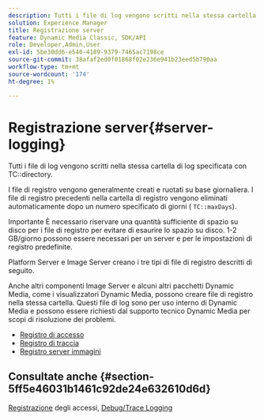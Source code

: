 ```yaml
---
description: Tutti i file di log vengono scritti nella stessa cartella di log specificata con la directory TC.
solution: Experience Manager
title: Registrazione server
feature: Dynamic Media Classic, SDK/API
role: Developer,Admin,User
exl-id: 5be30dd6-e540-4189-9379-7465ac7198ce
source-git-commit: 38afaf2ed0f01868f02e236e941b23eed5b790aa
workflow-type: tm+mt
source-wordcount: '174'
ht-degree: 1%

---
```


# Registrazione server{#server-logging}

Tutti i file di log vengono scritti nella stessa cartella di log specificata con TC::directory.

I file di registro vengono generalmente creati e ruotati su base giornaliera. I file di registro precedenti nella cartella di registro vengono eliminati automaticamente dopo un numero specificato di giorni ( `TC::maxDays`).

Importante È necessario riservare una quantità sufficiente di spazio su disco per i file di registro per evitare di esaurire lo spazio su disco. 1-2 GB/giorno possono essere necessari per un server e per le impostazioni di registro predefinite.

Platform Server e Image Server creano i tre tipi di file di registro descritti di seguito.

Anche altri componenti Image Server e alcuni altri pacchetti Dynamic Media, come i visualizzatori Dynamic Media, possono creare file di registro nella stessa cartella. Questi file di log sono per uso interno di Dynamic Media e possono essere richiesti dal supporto tecnico Dynamic Media per scopi di risoluzione dei problemi.

* [Registro di accesso](c-access-log.md)
* [Registro di traccia](c-trace-log.md)
* [Registro server immagini](c-image-server-log.md)

## Consultate anche {#section-5ff5e46031b1461c92de24e632610d6d}

[Registrazione](../../../../is-api/image-serving-api-ref/c-configuration-and-administration/c-server-settings/r-access-logging.md#reference-5d175921c12a48a6be7f722517615d0f) degli accessi,  [Debug/Trace Logging](../../../../is-api/image-serving-api-ref/c-configuration-and-administration/c-server-settings/r-debug-trace-logging.md#reference-4b372f81001849f5b495457da7af8e82)

